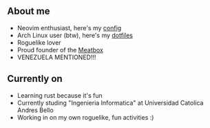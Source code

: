 ## About me

- Neovim enthusiast, here's my [config](https://github.com/Kimbix/Neobix)
- Arch Linux user (btw), here's my [dotfiles](https://github.com/Kimbix/dotfiles)
- Roguelike lover
- Proud founder of the [Meatbox](https://github.com/MeatboxDev)
- VENEZUELA MENTIONED!!!

## Currently on

- Learning rust because it's fun
- Currently studing "Ingenieria Informatica" at Universidad Catolica Andres Bello
- Working in on my own roguelike, fun activities :)
